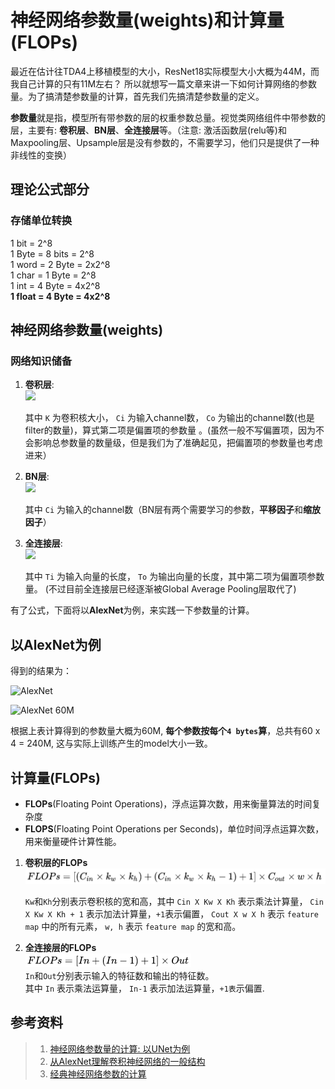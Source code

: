 # 神经网络参数量(weights)和计算量(FLOPs)

<!-- <script type="text/javascript"
   src="http://cdn.mathjax.org/mathjax/latest/MathJax.js?config=TeX-AMS-MML_HTMLorMML">
</script> -->

最近在估计往TDA4上移植模型的大小，ResNet18实际模型大小大概为44M，而我自己计算的只有11M左右？ 所以就想写一篇文章来讲一下如何计算网络的参数量。为了搞清楚参数量的计算，首先我们先搞清楚参数量的定义。

**参数量**就是指，模型所有带参数的层的权重参数总量。视觉类网络组件中带参数的层，主要有: **卷积层**、**BN层**、**全连接层**等。（注意: 激活函数层(relu等)和Maxpooling层、Upsample层是没有参数的，不需要学习，他们只是提供了一种非线性的变换）


## 理论公式部分
### 存储单位转换
   1 bit = 2^8    
   1 Byte = 8 bits = 2^8    
   1 word = 2 Byte = 2x2^8    
   1 char = 1 Byte = 2^8    
   1 int  = 4 Byte = 4x2^8    
   **1 float = 4 Byte = 4x2^8**    

## 神经网络参数量(weights)
### 网络知识储备
1. **卷积层**: <!-- \\(K^2 \times C_i \times C_o + C_o\\) -->    
   ![](../../img/weights/math1.svg)    

   其中 `K` 为卷积核大小， `Ci` 为输入channel数， `Co` 为输出的channel数(也是filter的数量)，算式第二项是偏置项的参数量 。(虽然一般不写偏置项，因为不会影响总参数量的数量级，但是我们为了准确起见，把偏置项的参数量也考虑进来）

2. **BN层**:  <!-- \\(2 \times C_i\\) -->    
   ![](../../img/weights/math2.svg)     

   其中 `Ci` 为输入的channel数（BN层有两个需要学习的参数，**平移因子**和**缩放因子**）

3. **全连接层**:  <!-- \\(T_i \times T_o + T_o\\) -->  
   ![](../../img/weights/math3.svg)    

   其中 `Ti` 为输入向量的长度， `To` 为输出向量的长度，其中第二项为偏置项参数量。 (不过目前全连接层已经逐渐被Global Average Pooling层取代了)

有了公式，下面将以**AlexNet**为例，来实践一下参数量的计算。

## 以AlexNet为例

得到的结果为：   

![AlexNet](../../img/weights/AlexNet.png)   

![AlexNet 60M](../../img/weights/AlexNet_60M.png)   

根据上表计算得到的参数量大概为60M, **每个参数按每个`4 bytes`算**，总共有60 x 4 = 240M, 这与实际上训练产生的model大小一致。   

## 计算量(FLOPs)     
- **FLOPs**(Floating Point Operations)，浮点运算次数，用来衡量算法的时间复杂度       
- **FLOPS**(Floating Point Operations per Seconds)，单位时间浮点运算次数，用来衡量硬件计算性能。      

1. **卷积层的FLOPs**    
   ![Convolution layer FLOPs](../../img/weights/convolution_FLOPs.png)    

   `Kw`和`Kh`分别表示卷积核的宽和高，其中 `Cin X Kw X Kh` 表示乘法计算量， `Cin X Kw X Kh + 1` 表示加法计算量，`+1`表示偏置， `Cout X w X h` 表示 `feature map` 中的所有元素， `w, h` 表示 `feature map` 的宽和高。    


2. **全连接层的FLOPs**    
   ![full connected layer FLOPs](../../img/weights/fullconnected_FLOPs.png)    
   `In`和`Out`分别表示输入的特征数和输出的特征数。    
   其中 `In` 表示乘法运算量， `In-1` 表示加法运算量，`+1表`示偏置.    


## 参考资料
> 1. [神经网络参数量的计算: 以UNet为例](https://zhuanlan.zhihu.com/p/57437131)
> 2. [从AlexNet理解卷积神经网络的一般结构](https://blog.csdn.net/chaipp0607/article/details/72847422)
> 3. [经典神经网络参数的计算](https://zhuanlan.zhihu.com/p/49842046)
